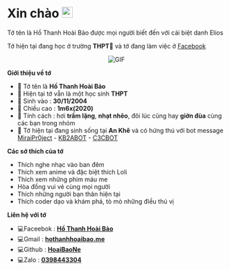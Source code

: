 

<h1> Xin chào <img src="https://github.com/souvikguria98/souvikguria98/blob/master/Hi.gif" width="25"></h1> 
Tớ tên là Hồ Thanh Hoài Bảo được mọi người biết đến với cái biệt danh Elios

Tớ hiện tại đang học ở trường **THPT🎒** và tớ đang làm việc ở [Facebook](https://www.facebook.com/HoaiBao.IN4)
<p align="center">
    <img align="center" alt="GIF" src="https://tinyurl.com/yjz96jwb" />
</p> 

**Giới thiệu về tớ**

- 👤 Tớ tên là **Hồ Thanh Hoài Bảo**
- 🎒 Hiện tại tớ vẫn là một học sinh **THPT**
- 💮 Sinh vào : **30/11/2004**
- 🌟 Chiều cao : **1m6x(2020)**
- 💐 Tính cách : hơi **trầm lặng**, **nhạt nhẽo**, đôi lúc cũng hay **giỡn đùa** cùng các bạn trong nhóm
- 🌙 Tớ hiện tại đang sinh sống tại **An Khê** và có hứng thú với bot message [MiraiPr0ject](https://github.com/miraiPr0ject/miraiv2) - [KB2ABOT](https://github.com/kb2ateam/kb2abot) - [C3CBOT](https://github.com/c3cbot/c3c-0x)

**Các sở thích của tớ**

- Thích nghe nhạc vào ban đêm
- Thích xem anime và đặc biệt thích Loli
- Thích xem những phim máu me
- Hòa đồng vui vẻ cùng mọi người
- Thích những người bạn thân hiện tại
- Thích coder dạo và khám phá, tò mò những điều thú vị

**Liên hệ với tớ**

- 💻Faceebok : **[Hồ Thanh Hoài Bảo](https://www.facebook.com/HoaiBao.IN4)**
- 💻Gmail : **[hothanhhoaibao.me](https://gmail.com)**
- 💻Github : **[HoaiBaoNe](https://github.com/HoaiBaoNe)**
- 💻Zalo : **[0398443304](https://zalo.me/pc)**

